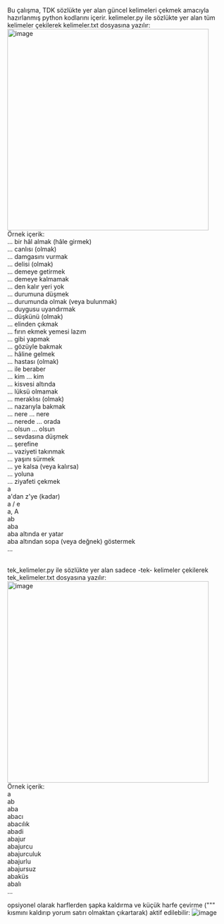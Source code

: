 Bu çalışma, TDK sözlükte yer alan güncel kelimeleri çekmek amacıyla hazırlanmış python kodlarını içerir.
kelimeler.py ile sözlükte yer alan tüm kelimeler çekilerek kelimeler.txt dosyasına yazılır:
<img width="457" alt="image" src="https://github.com/user-attachments/assets/86677a76-a66e-436a-9240-86d072383f14">
<br>
Örnek içerik:
<br>
... bir hâl almak (hâle girmek)
<br>
... canlısı (olmak)
<br>
... damgasını vurmak
<br>
... delisi (olmak)
<br>
... demeye getirmek
<br>
... demeye kalmamak
<br>
... den kalır yeri yok
<br>
... durumuna düşmek
<br>
... durumunda olmak (veya bulunmak)
<br>
... duygusu uyandırmak
<br>
... düşkünü (olmak)
<br>
... elinden çıkmak
<br>
... fırın ekmek yemesi lazım
<br>
... gibi yapmak
<br>
... gözüyle bakmak
<br>
... hâline gelmek
<br>
... hastası (olmak)
<br>
... ile beraber
<br>
... kim ... kim
<br>
... kisvesi altında
<br>
... lüksü olmamak
<br>
... meraklısı (olmak)
<br>
... nazarıyla bakmak
<br>
... nere ... nere
<br>
... nerede ... orada
<br>
... olsun ... olsun
<br>
... sevdasına düşmek
<br>
... şerefine
<br>
... vaziyeti takınmak
<br>
... yaşını sürmek
<br>
... ye kalsa (veya kalırsa)
<br>
... yoluna
<br>
... ziyafeti çekmek
<br>
a
<br>
a'dan z'ye (kadar)
<br>
a / e
<br>
a, A
<br>
ab
<br>
aba
<br>
aba altında er yatar
<br>
aba altından sopa (veya değnek) göstermek
<br>
...

<br>
tek_kelimeler.py ile sözlükte yer alan sadece -tek- kelimeler çekilerek tek_kelimeler.txt dosyasına yazılır:
<img width="457" alt="image" src="https://github.com/user-attachments/assets/4c59a625-af99-43c0-9737-cd393abb8855">
<br>
Örnek içerik:
<br>
a
<br>
ab
<br>
aba
<br>
abacı
<br>
abacılık
<br>
abadi
<br>
abajur
<br>
abajurcu
<br>
abajurculuk
<br>
abajurlu
<br>
abajursuz
<br>
abaküs
<br>
abalı
<br>
...
<br>

opsiyonel olarak harflerden şapka kaldırma ve küçük harfe çevirme (""" kısmını kaldırıp yorum satırı olmaktan çıkartarak) aktif edilebilir:
![image](https://github.com/user-attachments/assets/52702da1-1127-4ae5-a578-dd289fa497a5)
